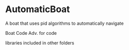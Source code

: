 # AutomaticBoat
A boat that uses pid algorithms to automatically navigate


Boat Code Adv. for code

libraries included in other folders
